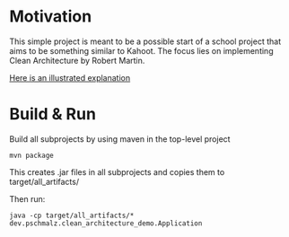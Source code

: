 # Motivation
This simple project is meant to be a possible start of a school project that aims to be something similar to Kahoot. The focus lies on implementing Clean Architecture by Robert Martin. 

[Here is an illustrated explanation](https://blog.cleancoder.com/uncle-bob/2012/08/13/the-clean-architecture.html)

# Build & Run
Build all subprojects by using maven in the top-level project

	mvn package
	
This creates .jar files in all subprojects and copies them to target/all_artifacts/

Then run:

	java -cp target/all_artifacts/* dev.pschmalz.clean_architecture_demo.Application